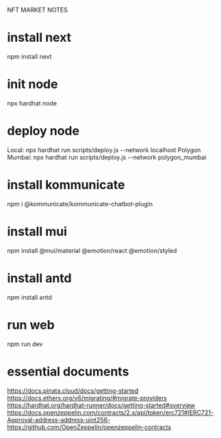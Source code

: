 NFT MARKET NOTES

# install next
npm install next

# init node
npx hardhat node 

# deploy node
Local: npx hardhat run scripts/deploy.js --network localhost
Polygon Mumbai: npx hardhat run scripts/deploy.js --network polygon_mumbai

# install kommunicate
npm i @kommunicate/kommunicate-chatbot-plugin

# install mui
npm install @mui/material @emotion/react @emotion/styled

# install antd
npm install antd
# run web
npm run dev

# essential documents
https://docs.pinata.cloud/docs/getting-started
https://docs.ethers.org/v6/migrating/#migrate-providers
https://hardhat.org/hardhat-runner/docs/getting-started#overview
https://docs.openzeppelin.com/contracts/2.x/api/token/erc721#IERC721-Approval-address-address-uint256-
https://github.com/OpenZeppelin/openzeppelin-contracts

